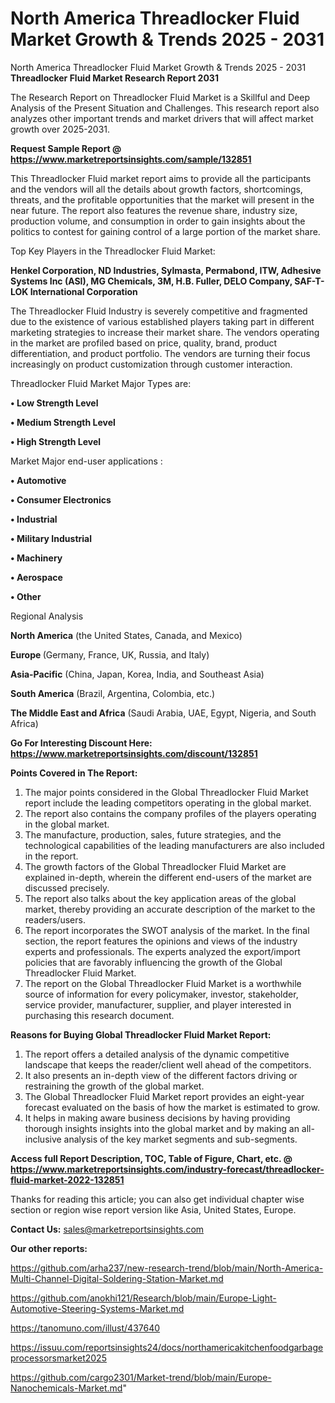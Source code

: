 # North America Threadlocker Fluid Market Growth & Trends 2025 - 2031
North America Threadlocker Fluid Market Growth & Trends 2025 - 2031
<strong>Threadlocker Fluid Market Research Report 2031</strong>

The Research Report on Threadlocker Fluid Market is a Skillful and Deep Analysis of the Present Situation and Challenges. This research report also analyzes other important trends and market drivers that will affect market growth over 2025-2031.

<strong>Request Sample Report @ <a href=https://www.marketreportsinsights.com/sample/132851>https://www.marketreportsinsights.com/sample/132851</a></strong>

This Threadlocker Fluid market report aims to provide all the participants and the vendors will all the details about growth factors, shortcomings, threats, and the profitable opportunities that the market will present in the near future. The report also features the revenue share, industry size, production volume, and consumption in order to gain insights about the politics to contest for gaining control of a large portion of the market share.

Top Key Players in the Threadlocker Fluid Market:

<strong>Henkel Corporation, ND Industries, Sylmasta, Permabond, ITW, Adhesive Systems Inc (ASI), MG Chemicals, 3M, H.B. Fuller, DELO Company, SAF-T-LOK International Corporation</strong>

The Threadlocker Fluid Industry is severely competitive and fragmented due to the existence of various established players taking part in different marketing strategies to increase their market share. The vendors operating in the market are profiled based on price, quality, brand, product differentiation, and product portfolio. The vendors are turning their focus increasingly on product customization through customer interaction.

Threadlocker Fluid Market Major Types are:

<strong>• Low Strength Level

• Medium Strength Level

• High Strength Level</strong>

Market Major end-user applications :

<strong>• Automotive

• Consumer Electronics

• Industrial

• Military Industrial

• Machinery

• Aerospace

• Other</strong>

Regional Analysis

</u><strong><b>North America</b></strong> (the United States, Canada, and Mexico)

<strong><b>Europe </b></strong>(Germany, France, UK, Russia, and Italy)

<strong><b>Asia-Pacific</b></strong> (China, Japan, Korea, India, and Southeast Asia)

<strong><b>South America</b></strong> (Brazil, Argentina, Colombia, etc.)

<strong><b>The Middle East and Africa</b></strong> (Saudi Arabia, UAE, Egypt, Nigeria, and South Africa)

<strong>Go For Interesting Discount Here: <a href=https://www.marketreportsinsights.com/discount/132851>https://www.marketreportsinsights.com/discount/132851</a></strong>

<strong>Points Covered in The Report:</strong>
<ol>
  <li>The major points considered in the Global Threadlocker Fluid Market report include the leading competitors operating in the global market.</li>
  <li>The report also contains the company profiles of the players operating in the global market.</li>
  <li>The manufacture, production, sales, future strategies, and the technological capabilities of the leading manufacturers are also included in the report.</li>
  <li>The growth factors of the Global Threadlocker Fluid Market are explained in-depth, wherein the different end-users of the market are discussed precisely.</li>
  <li>The report also talks about the key application areas of the global market, thereby providing an accurate description of the market to the readers/users.</li>
  <li>The report incorporates the SWOT analysis of the market. In the final section, the report features the opinions and views of the industry experts and professionals. The experts analyzed the export/import policies that are favorably influencing the growth of the Global Threadlocker Fluid Market.</li>
  <li>The report on the Global Threadlocker Fluid Market is a worthwhile source of information for every policymaker, investor, stakeholder, service provider, manufacturer, supplier, and player interested in purchasing this research document.</li>
</ol>
<strong>Reasons for Buying Global Threadlocker Fluid Market Report:</strong>

<ol>
  <li>The report offers a detailed analysis of the dynamic competitive landscape that keeps the reader/client well ahead of the competitors.</li>
  <li>It also presents an in-depth view of the different factors driving or restraining the growth of the global market.</li>
  <li>The Global Threadlocker Fluid Market report provides an eight-year forecast evaluated on the basis of how the market is estimated to grow.</li>
  <li>It helps in making aware business decisions by having providing thorough insights insights into the global market and by making an all-inclusive analysis of the key market segments and sub-segments.</li>
</ol>
<strong>Access full Report Description, TOC, Table of Figure, Chart, etc. @ <a href=https://www.marketreportsinsights.com/industry-forecast/threadlocker-fluid-market-2022-132851>https://www.marketreportsinsights.com/industry-forecast/threadlocker-fluid-market-2022-132851</a></strong>


Thanks for reading this article; you can also get individual chapter wise section or region wise report version like Asia, United States, Europe.

<strong>Contact Us:</strong>
sales@marketreportsinsights.com

<strong>Our other reports:</strong>

<a href=https://github.com/arha237/new-research-trend/blob/main/North-America-Multi-Channel-Digital-Soldering-Station-Market.md>https://github.com/arha237/new-research-trend/blob/main/North-America-Multi-Channel-Digital-Soldering-Station-Market.md</a>

<a href=https://github.com/anokhi121/Research/blob/main/Europe-Light-Automotive-Steering-Systems-Market.md>https://github.com/anokhi121/Research/blob/main/Europe-Light-Automotive-Steering-Systems-Market.md</a>

<a href=https://tanomuno.com/illust/437640>https://tanomuno.com/illust/437640</a>

<a href=https://issuu.com/reportsinsights24/docs/northamericakitchenfoodgarbageprocessorsmarket2025>https://issuu.com/reportsinsights24/docs/northamericakitchenfoodgarbageprocessorsmarket2025</a>

<a href=https://github.com/cargo2301/Market-trend/blob/main/Europe-Nanochemicals-Market.md>https://github.com/cargo2301/Market-trend/blob/main/Europe-Nanochemicals-Market.md</a>"
